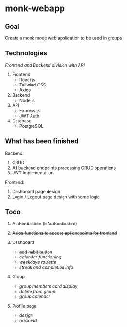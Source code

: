 # monk-webapp

## Goal

Create a monk mode web application to be used in groups

## Technologies

_Frontend and Backend division with API_

1. Frontend
   - React js
   - Tailwind CSS
   - Axios
2. Backend
   - Node js
3. API
   - Express js
   - JWT Auth
4. Database
   - PostgreSQL

## What has been finished

Backend:

1. CRUD
2. All backend endpoints processing CRUD operations
3. JWT implementation

Frontend:

1. Dashboard page design
2. Login / Logout page design with some logic

## Todo

1. ~~Authentication (isAuthenticated)~~
2. ~~Axios functions to access api endpoints for frontend~~

3. Dashboard

   - ~~add habit button~~
   - _calendar functioning_
   - _weekdays roulette_
   - _streak and completion info_

4. Group

   - _group members card display_
   - _delete from group_
   - _group calendar_

5. Profile page
   - _design_
   - _backend_
